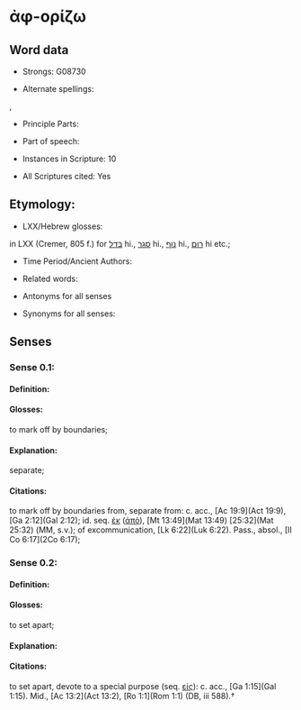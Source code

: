 # ἀφ-ορίζω

<!-- Status: S2=NeedsEdits -->
<!-- Lexica used for edits:   -->

## Word data

* Strongs: G08730

* Alternate spellings:

,

* Principle Parts: 


* Part of speech: 


* Instances in Scripture: 10

* All Scriptures cited: Yes

## Etymology: 


* LXX/Hebrew glosses: 

in LXX (Cremer, 805 f.) for [בּדל](//en-uhl/H0914) hi., [סגר](//en-uhl/H5462) hi., [נוף](//en-uhl/H5130) hi., [רום](//en-uhl/H7311) hi etc.;

* Time Period/Ancient Authors: 


* Related words: 

* Antonyms for all senses

* Synonyms for all senses: 


## Senses 


### Sense  0.1: 

#### Definition: 

#### Glosses: 

to mark off by boundaries; 

#### Explanation: 

separate; 

#### Citations: 

to mark off by boundaries from, separate from: c. acc., [Ac 19:9](Act 19:9), [Ga 2:12](Gal 2:12); id. seq. [ἐκ]() ([ἀπό]()), [Mt 13:49](Mat 13:49) [25:32](Mat 25:32) (MM, s.v.); of excommunication, [Lk 6:22](Luk 6:22). Pass., absol., [II Co 6:17](2Co 6:17);

### Sense  0.2: 

#### Definition: 

#### Glosses: 

to set apart; 

#### Explanation: 


#### Citations: 

to set apart, devote to a special purpose (seq. [εἰς]()): c. acc., [Ga 1:15](Gal 1:15). Mid., [Ac 13:2](Act 13:2), [Ro 1:1](Rom 1:1) (DB, iii 588).†

